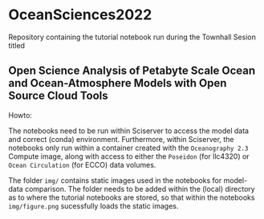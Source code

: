 # OceanSciences2022
Repository containing the tutorial notebook run during the Townhall Sesion titled

## Open Science Analysis of Petabyte Scale Ocean and Ocean-Atmosphere Models with Open Source Cloud Tools







Howto:

The notebooks need to be run within Sciserver to access the model data and correct (conda) environment. Furthermore, within Sciserver, the notebooks 
only run within a container created with the `Oceanography 2.3` Compute image, along with access to either the `Poseidon` (for llc4320) or `Ocean Circulation`
(for ECCO) data volumes.

The folder `img/` contains static images used in the notebooks for model-data comparison. The folder needs to be added within the (local) directory as to where
the tutorial notebooks are stored, so that within the notebooks `img/figure.png` sucessfully loads the static images.


